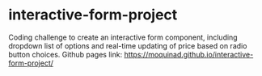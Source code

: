 # interactive-form-project
Coding challenge to create an interactive form component, including dropdown list of options and real-time updating of price based on radio button choices.
Github pages link: https://moquinad.github.io/interactive-form-project/
